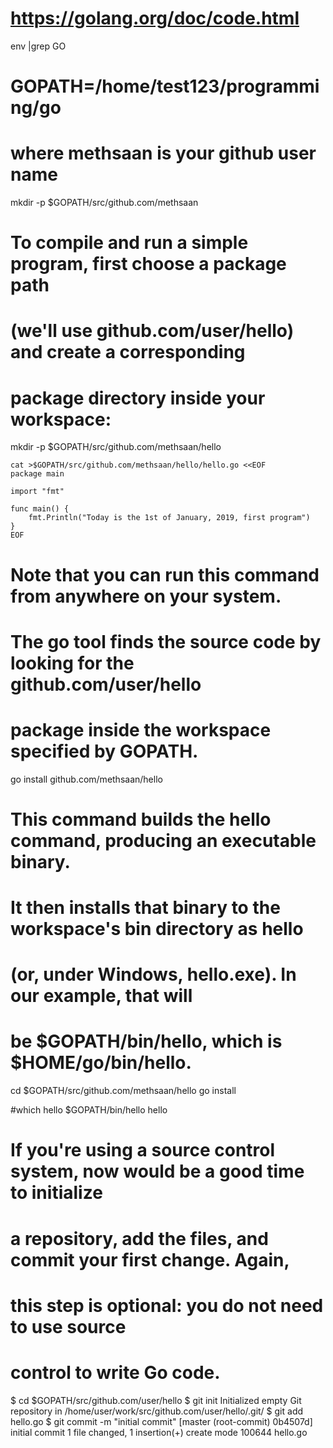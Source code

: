 # https://golang.org/doc/code.html
env |grep GO
# GOPATH=/home/test123/programming/go

# where methsaan is your github user name
mkdir -p $GOPATH/src/github.com/methsaan

# To compile and run a simple program, first choose a package path
# (we'll use github.com/user/hello) and create a corresponding
# package directory inside your workspace:
mkdir -p $GOPATH/src/github.com/methsaan/hello

```
cat >$GOPATH/src/github.com/methsaan/hello/hello.go <<EOF
package main

import "fmt"

func main() {
    fmt.Println("Today is the 1st of January, 2019, first program")
}
EOF
```

# Note that you can run this command from anywhere on your system.
# The go tool finds the source code by looking for the github.com/user/hello
# package inside the workspace specified by GOPATH.
go install github.com/methsaan/hello

# This command builds the hello command, producing an executable binary.
# It then installs that binary to the workspace's bin directory as hello
# (or, under Windows, hello.exe). In our example, that will
# be $GOPATH/bin/hello, which is $HOME/go/bin/hello.
cd $GOPATH/src/github.com/methsaan/hello
go install

#which hello
$GOPATH/bin/hello
hello

# If you're using a source control system, now would be a good time to initialize 
# a repository, add the files, and commit your first change. Again,
# this step is optional: you do not need to use source
# control to write Go code.

$ cd $GOPATH/src/github.com/user/hello
$ git init
Initialized empty Git repository in /home/user/work/src/github.com/user/hello/.git/
$ git add hello.go
$ git commit -m "initial commit"
[master (root-commit) 0b4507d] initial commit
 1 file changed, 1 insertion(+)
  create mode 100644 hello.go
